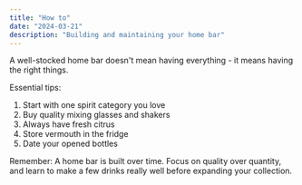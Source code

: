 ```yaml
---
title: "How to"
date: "2024-03-21"
description: "Building and maintaining your home bar"
---
```


A well-stocked home bar doesn't mean having everything - it means having the right things.

Essential tips:
1. Start with one spirit category you love
2. Buy quality mixing glasses and shakers
3. Always have fresh citrus
4. Store vermouth in the fridge
5. Date your opened bottles

Remember: A home bar is built over time. Focus on quality over quantity, and learn to make a few drinks really well before expanding your collection. 